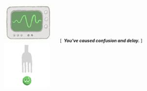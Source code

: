 <img src="https://github.com/alisya-k/alisya-k/blob/main/Radio.gif" width="160" /> &nbsp;&nbsp;<text>&nbsp;&nbsp;&nbsp;[&nbsp;&nbsp;***You've caused confusion and delay.***&nbsp;]&nbsp;&nbsp;</text> &nbsp;&nbsp; <img src="https://github.com/alisya-k/alisya-k/blob/main/pea_remastered.gif" width="150" />
